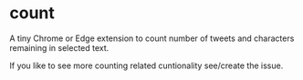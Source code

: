 # count


A tiny Chrome or Edge extension to count number of tweets and characters remaining in selected text.

If you like to see more counting related cuntionality see/create the issue.